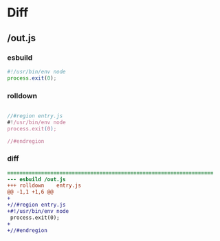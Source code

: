 # Diff
## /out.js
### esbuild
```js
#!/usr/bin/env node
process.exit(0);
```
### rolldown
```js

//#region entry.js
#!/usr/bin/env node
process.exit(0);

//#endregion

```
### diff
```diff
===================================================================
--- esbuild	/out.js
+++ rolldown	entry.js
@@ -1,1 +1,6 @@
+
+//#region entry.js
+#!/usr/bin/env node
 process.exit(0);
+
+//#endregion

```